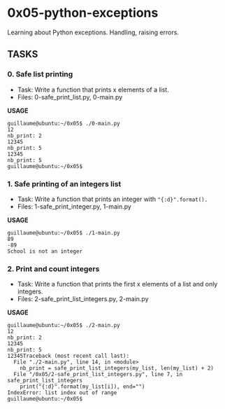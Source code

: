 # 0x05-python-exceptions

Learning about Python exceptions. Handling, raising errors.

## TASKS

### 0. Safe list printing
 
- Task: Write a function that prints x elements of a list.
- Files: 0-safe_print_list.py, 0-main.py

**USAGE**

```
guillaume@ubuntu:~/0x05$ ./0-main.py
12
nb_print: 2
12345
nb_print: 5
12345
nb_print: 5
guillaume@ubuntu:~/0x05$
```


### 1. Safe printing of an integers list

- Task: Write a function that prints an integer with `"{:d}".format().`
- Files: 1-safe_print_integer.py, 1-main.py

**USAGE**

```
guillaume@ubuntu:~/0x05$ ./1-main.py
89
-89
School is not an integer
```


### 2. Print and count integers

- Task: Write a function that prints the first x elements of a list and only integers.
- Files: 2-safe_print_list_integers.py, 2-main.py

**USAGE**

```
guillaume@ubuntu:~/0x05$ ./2-main.py
12
nb_print: 2
12345
nb_print: 5
12345Traceback (most recent call last):
  File "./2-main.py", line 14, in <module>
    nb_print = safe_print_list_integers(my_list, len(my_list) + 2)
  File "/0x05/2-safe_print_list_integers.py", line 7, in safe_print_list_integers
    print("{:d}".format(my_list[i]), end="")
IndexError: list index out of range
guillaume@ubuntu:~/0x05$
```
